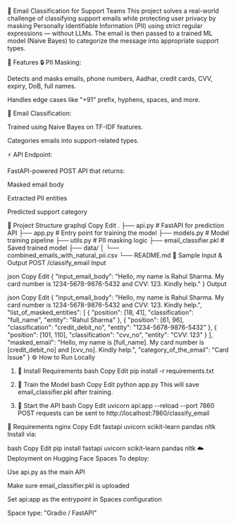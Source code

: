 📧 Email Classification for Support Teams
This project solves a real-world challenge of classifying support emails while protecting user privacy by masking Personally Identifiable Information (PII) using strict regular expressions — without LLMs. The email is then passed to a trained ML model (Naive Bayes) to categorize the message into appropriate support types.

🚀 Features
🔒 PII Masking:

Detects and masks emails, phone numbers, Aadhar, credit cards, CVV, expiry, DoB, full names.

Handles edge cases like "+91" prefix, hyphens, spaces, and more.

🧠 Email Classification:

Trained using Naive Bayes on TF-IDF features.

Categories emails into support-related types.

⚡ API Endpoint:

FastAPI-powered POST API that returns:

Masked email body

Extracted PII entities

Predicted support category

📁 Project Structure
graphql
Copy
Edit
.
├── api.py # FastAPI for prediction API
├── app.py # Entry point for training the model
├── models.py # Model training pipeline
├── utils.py # PII masking logic
├── email_classifier.pkl # Saved trained model
├── data/
│ └── combined_emails_with_natural_pii.csv
└── README.md
🧪 Sample Input & Output
POST /classify_email
Input

json
Copy
Edit
{
"input_email_body": "Hello, my name is Rahul Sharma. My card number is 1234-5678-9876-5432 and CVV: 123. Kindly help."
}
Output

json
Copy
Edit
{
"input_email_body": "Hello, my name is Rahul Sharma. My card number is 1234-5678-9876-5432 and CVV: 123. Kindly help.",
"list_of_masked_entities": [
{
"position": [18, 41],
"classification": "full_name",
"entity": "Rahul Sharma"
},
{
"position": [61, 96],
"classification": "credit_debit_no",
"entity": "1234-5678-9876-5432"
},
{
"position": [101, 110],
"classification": "cvv_no",
"entity": "CVV: 123"
}
],
"masked_email": "Hello, my name is [full_name]. My card number is [credit_debit_no] and [cvv_no]. Kindly help.",
"category_of_the_email": "Card Issue"
}
⚙️ How to Run Locally

1. 🔧 Install Requirements
   bash
   Copy
   Edit
   pip install -r requirements.txt
2. 🧠 Train the Model
   bash
   Copy
   Edit
   python app.py
   This will save email_classifier.pkl after training.

3. 🚀 Start the API
   bash
   Copy
   Edit
   uvicorn api:app --reload --port 7860
   POST requests can be sent to http://localhost:7860/classify_email

🧰 Requirements
nginx
Copy
Edit
fastapi
uvicorn
scikit-learn
pandas
nltk
Install via:

bash
Copy
Edit
pip install fastapi uvicorn scikit-learn pandas nltk
☁️ Deployment on Hugging Face Spaces
To deploy:

Use api.py as the main API

Make sure email_classifier.pkl is uploaded

Set api:app as the entrypoint in Spaces configuration

Space type: "Gradio / FastAPI"
